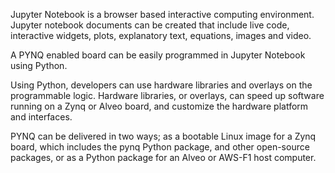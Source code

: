 Jupyter Notebook is a browser based interactive computing environment. Jupyter notebook documents can be created that include live code, interactive widgets, plots, explanatory text, equations, images and video. 

 

A PYNQ enabled board can be easily programmed in Jupyter Notebook using Python.

Using Python, developers can use hardware libraries and overlays on the programmable logic. Hardware libraries, or overlays, can speed up software running on a Zynq or Alveo board, and customize the hardware platform and interfaces. 

 

PYNQ can be delivered in two ways; as a bootable Linux image for a Zynq board, which includes the pynq Python package, and other open-source packages, or as a Python package for an Alveo or AWS-F1 host computer.